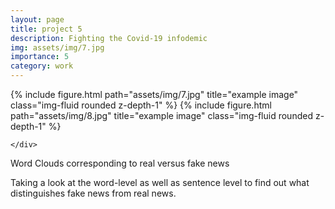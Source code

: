 ```yaml
---
layout: page
title: project 5
description: Fighting the Covid-19 infodemic
img: assets/img/7.jpg
importance: 5
category: work
---
```


<div class="row">
    <div class="col-sm mt-3 mt-md-0">
        {% include figure.html path="assets/img/7.jpg" title="example image" class="img-fluid rounded z-depth-1" %}
        {% include figure.html path="assets/img/8.jpg" title="example image" class="img-fluid rounded z-depth-1" %}

    </div>
</div>
<div class="caption">
    Word Clouds corresponding to real versus fake news
</div>

Taking a look at the word-level as well as sentence level to find out what distinguishes fake news from real news.